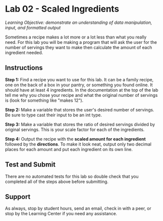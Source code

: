 # Lab 02 - Scaled Ingredients

_Learning Objective: demonstrate an understanding of data manipulation, input, and formatted output_

Sometimes a recipe makes a lot more or a lot less than what you really need. For this lab you will be making a program that will ask the user for the number of servings they want to make then calculate the amount of each ingredient needed.

## Instructions

**Step 1:** Find a recipe you want to use for this lab. It can be a family recipe, one on the back of a box in your pantry, or something you found online. It should have at least 4 ingredients. In the documentation at the top of the lab tell me why you chose your recipe and what the original number of servings is (look for something like "makes 12").

**Step 2:** Make a variable that stores the user's desired number of servings. Be sure to type cast their input to be an int type.

**Step 3:** Make a variable that stores the ratio of desired servings divided by original servings. This is your scale factor for each of the ingredients.

**Step 4:** Output the recipe with the **scaled amount for each ingredient** followed by the **directions**. To make it look neat, output only two decimal places for each amount and put each ingredient on its own line.

## Test and Submit

There are no automated tests for this lab so double check that you completed all of the steps above before submitting.

## Support

As always, stop by student hours, send an email, check in with a peer, or stop by the Learning Center if you need any assistance.

